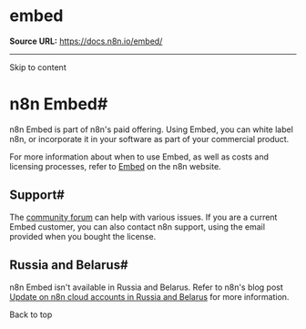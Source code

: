 # embed

**Source URL:** https://docs.n8n.io/embed/

---

Skip to content 

[ ](https://github.com/n8n-io/n8n-docs/edit/main/docs/embed/index.md "Edit this page")

# n8n Embed#

n8n Embed is part of n8n's paid offering. Using Embed, you can white label n8n, or incorporate it in your software as part of your commercial product.

For more information about when to use Embed, as well as costs and licensing processes, refer to [Embed](https://n8n.io/embed/) on the n8n website.

## Support#

The [community forum](https://community.n8n.io/) can help with various issues. If you are a current Embed customer, you can also contact n8n support, using the email provided when you bought the license.

## Russia and Belarus#

n8n Embed isn't available in Russia and Belarus. Refer to n8n's blog post [Update on n8n cloud accounts in Russia and Belarus](https://blog.n8n.io/update-on-n8n-cloud-accounts-in-russia-and-belarus/) for more information.

Back to top
